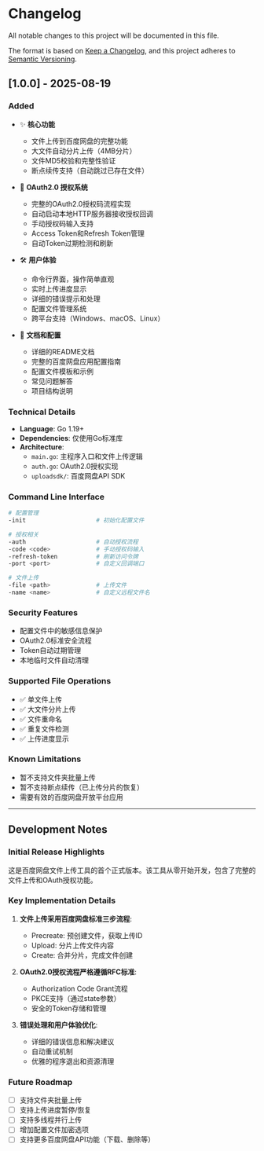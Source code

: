 # Changelog

All notable changes to this project will be documented in this file.

The format is based on [Keep a Changelog](https://keepachangelog.com/en/1.0.0/),
and this project adheres to [Semantic Versioning](https://semver.org/spec/v2.0.0.html).

## [1.0.0] - 2025-08-19

### Added
- ✨ **核心功能**
  - 文件上传到百度网盘的完整功能
  - 大文件自动分片上传（4MB分片）
  - 文件MD5校验和完整性验证
  - 断点续传支持（自动跳过已存在文件）

- 🔐 **OAuth2.0 授权系统**
  - 完整的OAuth2.0授权码流程实现
  - 自动启动本地HTTP服务器接收授权回调
  - 手动授权码输入支持
  - Access Token和Refresh Token管理
  - 自动Token过期检测和刷新

- 🛠️ **用户体验**
  - 命令行界面，操作简单直观
  - 实时上传进度显示
  - 详细的错误提示和处理
  - 配置文件管理系统
  - 跨平台支持（Windows、macOS、Linux）

- 📝 **文档和配置**
  - 详细的README文档
  - 完整的百度网盘应用配置指南
  - 配置文件模板和示例
  - 常见问题解答
  - 项目结构说明

### Technical Details
- **Language**: Go 1.19+
- **Dependencies**: 仅使用Go标准库
- **Architecture**: 
  - `main.go`: 主程序入口和文件上传逻辑
  - `auth.go`: OAuth2.0授权实现
  - `uploadsdk/`: 百度网盘API SDK

### Command Line Interface
```bash
# 配置管理
-init                    # 初始化配置文件

# 授权相关
-auth                    # 自动授权流程
-code <code>             # 手动授权码输入
-refresh-token           # 刷新访问令牌
-port <port>             # 自定义回调端口

# 文件上传
-file <path>             # 上传文件
-name <name>             # 自定义远程文件名
```

### Security Features
- 配置文件中的敏感信息保护
- OAuth2.0标准安全流程
- Token自动过期管理
- 本地临时文件自动清理

### Supported File Operations
- ✅ 单文件上传
- ✅ 大文件分片上传
- ✅ 文件重命名
- ✅ 重复文件检测
- ✅ 上传进度显示

### Known Limitations
- 暂不支持文件夹批量上传
- 暂不支持断点续传（已上传分片的恢复）
- 需要有效的百度网盘开放平台应用

---

## Development Notes

### Initial Release Highlights
这是百度网盘文件上传工具的首个正式版本。该工具从零开始开发，包含了完整的文件上传和OAuth授权功能。

### Key Implementation Details
1. **文件上传采用百度网盘标准三步流程**:
   - Precreate: 预创建文件，获取上传ID
   - Upload: 分片上传文件内容
   - Create: 合并分片，完成文件创建

2. **OAuth2.0授权流程严格遵循RFC标准**:
   - Authorization Code Grant流程
   - PKCE支持（通过state参数）
   - 安全的Token存储和管理

3. **错误处理和用户体验优化**:
   - 详细的错误信息和解决建议
   - 自动重试机制
   - 优雅的程序退出和资源清理

### Future Roadmap
- [ ] 支持文件夹批量上传
- [ ] 支持上传进度暂停/恢复
- [ ] 支持多线程并行上传
- [ ] 增加配置文件加密选项
- [ ] 支持更多百度网盘API功能（下载、删除等）